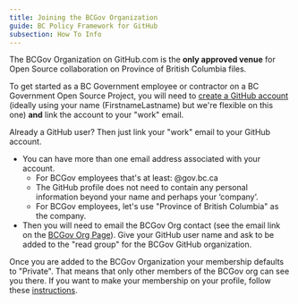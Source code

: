 ```yaml
---
title: Joining the BCGov Organization
guide: BC Policy Framework for GitHub
subsection: How To Info
---
```


The BCGov Organization on GitHub.com is the **only approved venue** for Open Source collaboration on Province of British Columbia files.

To get started as a BC Government employee or contractor on a BC Government Open Source Project, you will need to [create a GitHub account](https://github.com/join) (ideally using your name (FirstnameLastname) but we're flexible on this one) **and** link the account to your "work" email.

Already a GitHub user? Then just link your "work" email to your GitHub account.

* You can have more than one email address associated with your account.
  * For BCGov employees that's at least: @gov.bc.ca
  * The GitHub profile does not need to contain any personal information beyond your name and perhaps your ‘company’.
  * For BCGov employees, let's use "Province of British Columbia" as the company.
* Then you will need to email the BCGov Org contact (see the email link on the [BCGov Org Page](https://github.com/bcgov)). Give your GitHub user name and ask to be added to the "read group" for the BCGov GitHub organization.

Once you are added to the BCGov Organization your membership defaults to "Private". That means that only other members of the BCGov org can see you there. If you want to make your membership on your profile, follow these [instructions](https://help.github.com/articles/publicizing-or-concealing-organization-membership/).
